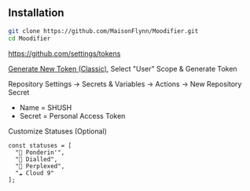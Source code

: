 ## Installation

```bash
git clone https://github.com/MaisonFlynn/Moodifier.git
cd Moodifier
```

https://github.com/settings/tokens

[Generate New Token (Classic)](https://github.com/settings/tokens), Select "User" Scope & Generate Token

Repository Settings → Secrets & Variables → Actions → New Repository Secret
- Name = SHUSH
- Secret = Personal Access Token

Customize Statuses (Optional)
```
const statuses = [
  "💭 Ponderin'",
  "🎯 Dialled",
  "🧩 Perplexed",
  "☁️ Cloud 9"
];
```
